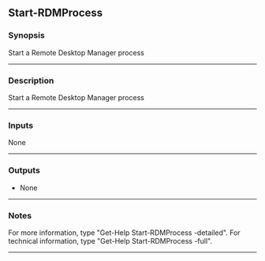 Start-RDMProcess
----------------

### Synopsis
Start a Remote Desktop Manager process

---

### Description

Start a Remote Desktop Manager process

---

### Inputs
None

---

### Outputs
* None

---

### Notes
For more information, type "Get-Help Start-RDMProcess -detailed". For technical information, type "Get-Help Start-RDMProcess -full".

---
